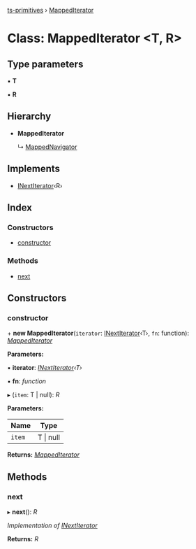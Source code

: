 [ts-primitives](../README.md) › [MappedIterator](mappediterator.md)

# Class: MappedIterator <**T, R**>

## Type parameters

▪ **T**

▪ **R**

## Hierarchy

* **MappedIterator**

  ↳ [MappedNavigator](mappednavigator.md)

## Implements

* [INextIterator](../interfaces/inextiterator.md)‹R›

## Index

### Constructors

* [constructor](mappediterator.md#constructor)

### Methods

* [next](mappediterator.md#next)

## Constructors

###  constructor

\+ **new MappedIterator**(`iterator`: [INextIterator](../interfaces/inextiterator.md)‹T›, `fn`: function): *[MappedIterator](mappediterator.md)*

**Parameters:**

▪ **iterator**: *[INextIterator](../interfaces/inextiterator.md)‹T›*

▪ **fn**: *function*

▸ (`item`: T | null): *R*

**Parameters:**

Name | Type |
------ | ------ |
`item` | T &#124; null |

**Returns:** *[MappedIterator](mappediterator.md)*

## Methods

###  next

▸ **next**(): *R*

*Implementation of [INextIterator](../interfaces/inextiterator.md)*

**Returns:** *R*
